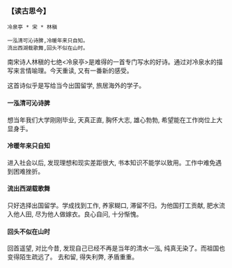 ### 【读古思今】
~~~
冷泉亭 * 宋 * 林稹

一泓清可沁诗脾,冷暖年来只自知。  
流出西湖载歌舞,回头不似在山时。
~~~

南宋诗人林稹的七绝<冷泉亭>是难得的一首专门写水的好诗。通过对冷泉水的描写来言情喻理。今天重读, 又有一番新的感受。

这首诗似乎是写给当今出国留学, 旅居海外的学子。

#### 一泓清可沁诗脾 
想当年我们大学刚刚毕业, 天真正直, 胸怀大志, 雄心勃勃, 希望能在工作岗位上大显身手。
#### 冷暖年来只自知 
进入社会以后, 发现理想和现实差距很大, 书本知识不能学以致用。工作中难免遇到困难挫折。
#### 流出西湖载歌舞 
只好选择出国留学。学成找到工作, 养家糊口, 滞留不归。为他国打工贡献, 肥水流入他人田, 尽为他人做嫁衣。良心自问, 十分惭愧。
#### 回头不似在山时 
回首遥望, 对比今昔, 发现自己已经不再是当年的清水一泓, 纯真无染了。而祖国也变得陌生疏远了。 去和留, 得失利弊, 矛盾重重。
 
